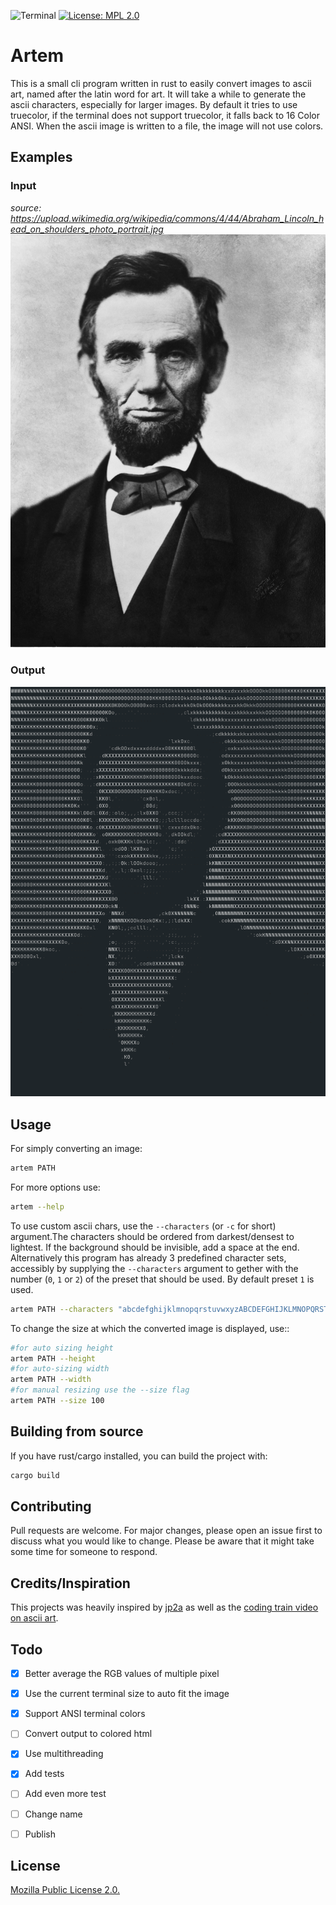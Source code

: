 ![Terminal](https://badgen.net/badge/icon/terminal?icon=terminal&label)
[![License: MPL 2.0](https://img.shields.io/badge/License-MPL_2.0-brightgreen.svg)](https://opensource.org/licenses/MPL-2.0)

# Artem

This is a small cli program written in rust to easily convert images
to ascii art, named after the latin word for art. It will take a while to generate the ascii characters, especially for larger images. By default it tries to use truecolor, if the terminal does not support truecolor, it falls back to 16 Color ANSI. When the ascii image is written to a file, the image will not use colors.

## Examples

### Input

_source: https://upload.wikimedia.org/wikipedia/commons/4/44/Abraham_Lincoln_head_on_shoulders_photo_portrait.jpg_
![Abraham Lincoln](/examples/abraham_lincoln.jpg)

### Output

![Abraham Lincoln](/examples/abraham_lincoln_ascii.png)

## Usage

For simply converting an image:

```bash
artem PATH
```

For more options use:

```bash
artem --help
```

To use custom ascii chars, use the `--characters` (or `-c` for short) argument.The characters should be ordered from darkest/densest to lightest.
If the background should be invisible, add a space at the end. Alternatively this program has already 3 predefined character sets,
accessibly by supplying the `--characters` argument to gether with the number (`0`, `1` or `2`) of the preset that should be used.
By default preset `1` is used.

```bash
artem PATH --characters "abcdefghijklmnopqrstuvwxyzABCDEFGHIJKLMNOPQRSTUVWXYZ0123456789<>|,.-#+!$%&/()=?*'_:; "
```

To change the size at which the converted image is displayed, use::

```bash
#for auto sizing height
artem PATH --height
#for auto-sizing width
artem PATH --width
#for manual resizing use the --size flag
artem PATH --size 100
```

## Building from source

If you have rust/cargo installed, you can build the project with:

```bash
cargo build
```

## Contributing

Pull requests are welcome. For major changes, please open an issue first to discuss what you would like to change. Please be aware that it might take some time for someone to respond.

## Credits/Inspiration

This projects was heavily inspired by [jp2a](https://github.com/cslarsen/jp2a) as well as
the [coding train video on ascii art](https://www.youtube.com/watch?v=55iwMYv8tGI).

## Todo

- [x] Better average the RGB values of multiple pixel

- [x] Use the current terminal size to auto fit the image

- [x] Support ANSI terminal colors

- [ ] Convert output to colored html

- [x] Use multithreading

- [x] Add tests

- [ ] Add even more test

- [ ] Change name

- [ ] Publish

## License

[Mozilla Public License 2.0.](LICENSE)
